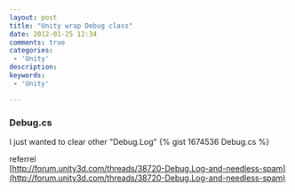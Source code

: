 ```yaml
---
layout: post
title: "Unity wrap Debug class"
date: 2012-01-25 12:34
comments: true
categories: 
 - 'Unity'
description: 
keywords: 
 - 'Unity'

---
```


### Debug.cs ###

I just wanted to clear other "Debug.Log"
{% gist 1674536 Debug.cs %}

referrel  
[http://forum.unity3d.com/threads/38720-Debug.Log-and-needless-spam](http://forum.unity3d.com/threads/38720-Debug.Log-and-needless-spam)




